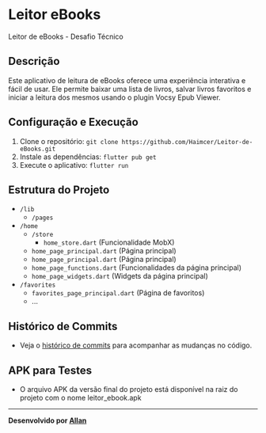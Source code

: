 # Leitor eBooks

Leitor de eBooks - Desafio Técnico

## Descrição

Este aplicativo de leitura de eBooks oferece uma experiência interativa e fácil de usar. Ele permite baixar uma lista de livros, salvar livros favoritos e iniciar a leitura dos mesmos usando o plugin Vocsy Epub Viewer.

## Configuração e Execução

1. Clone o repositório: `git clone https://github.com/Haimcer/Leitor-de-eBooks.git`
2. Instale as dependências: `flutter pub get`
3. Execute o aplicativo: `flutter run`

## Estrutura do Projeto

- `/lib`
  - `/pages`
- `/home`
    - `/store`
      - `home_store.dart` (Funcionalidade MobX)
   - `home_page_principal.dart` (Página principal)
   - `home_page_principal.dart` (Página principal)
   - `home_page_functions.dart` (Funcionalidades da página principal)
   - `home_page_widgets.dart` (Widgets da página principal)
 - `/favorites`
    - `favorites_page_principal.dart` (Página de favoritos)
    - ...

## Histórico de Commits

- Veja o [histórico de commits](https://github.com/Haimcer/Leitor-de-eBooks/commits/main) para acompanhar as mudanças no código.

## APK para Testes

- O arquivo APK da versão final do projeto está disponível na raiz do projeto com o nome leitor_ebook.apk

---

**Desenvolvido por [Allan](https://github.com/Haimcer)**

